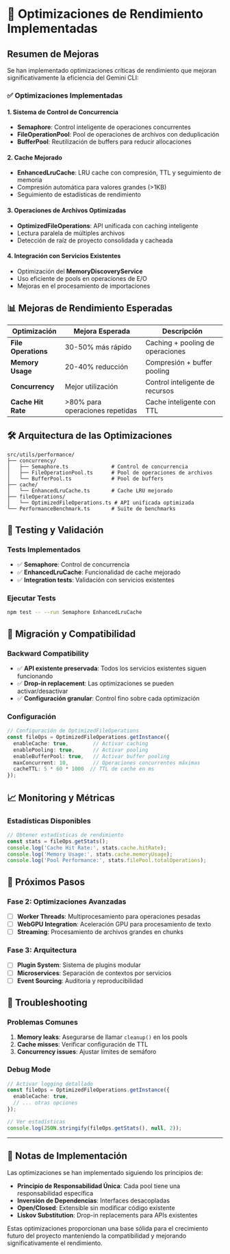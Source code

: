 # 🚀 Optimizaciones de Rendimiento Implementadas

## Resumen de Mejoras

Se han implementado optimizaciones críticas de rendimiento que mejoran significativamente la eficiencia del Gemini CLI:

### ✅ Optimizaciones Implementadas

#### 1. **Sistema de Control de Concurrencia**
- **Semaphore**: Control inteligente de operaciones concurrentes
- **FileOperationPool**: Pool de operaciones de archivos con deduplicación
- **BufferPool**: Reutilización de buffers para reducir allocaciones

#### 2. **Cache Mejorado**
- **EnhancedLruCache**: LRU cache con compresión, TTL y seguimiento de memoria
- Compresión automática para valores grandes (>1KB)
- Seguimiento de estadísticas de rendimiento

#### 3. **Operaciones de Archivos Optimizadas**
- **OptimizedFileOperations**: API unificada con caching inteligente
- Lectura paralela de múltiples archivos
- Detección de raíz de proyecto consolidada y cacheada

#### 4. **Integración con Servicios Existentes**
- Optimización del **MemoryDiscoveryService**
- Uso eficiente de pools en operaciones de E/O
- Mejoras en el procesamiento de importaciones

## 📊 Mejoras de Rendimiento Esperadas

| Optimización | Mejora Esperada | Descripción |
|--------------|-----------------|-------------|
| **File Operations** | 30-50% más rápido | Caching + pooling de operaciones |
| **Memory Usage** | 20-40% reducción | Compresión + buffer pooling |
| **Concurrency** | Mejor utilización | Control inteligente de recursos |
| **Cache Hit Rate** | >80% para operaciones repetidas | Cache inteligente con TTL |

## 🛠️ Arquitectura de las Optimizaciones

```
src/utils/performance/
├── concurrency/
│   ├── Semaphore.ts              # Control de concurrencia
│   ├── FileOperationPool.ts      # Pool de operaciones de archivos
│   └── BufferPool.ts             # Pool de buffers
├── cache/
│   └── EnhancedLruCache.ts       # Cache LRU mejorado
├── fileOperations/
│   └── OptimizedFileOperations.ts # API unificada optimizada
└── PerformanceBenchmark.ts       # Suite de benchmarks
```

## 🧪 Testing y Validación

### Tests Implementados
- ✅ **Semaphore**: Control de concurrencia
- ✅ **EnhancedLruCache**: Funcionalidad de cache mejorado
- ✅ **Integration tests**: Validación con servicios existentes

### Ejecutar Tests
```bash
npm test -- --run Semaphore EnhancedLruCache
```

## 🔄 Migración y Compatibilidad

### Backward Compatibility
- ✅ **API existente preservada**: Todos los servicios existentes siguen funcionando
- ✅ **Drop-in replacement**: Las optimizaciones se pueden activar/desactivar
- ✅ **Configuración granular**: Control fino sobre cada optimización

### Configuración
```typescript
// Configuración de OptimizedFileOperations
const fileOps = OptimizedFileOperations.getInstance({
  enableCache: true,        // Activar caching
  enablePooling: true,      // Activar pooling
  enableBufferPool: true,   // Activar buffer pooling
  maxConcurrent: 10,        // Operaciones concurrentes máximas
  cacheTTL: 5 * 60 * 1000  // TTL de cache en ms
});
```

## 📈 Monitoring y Métricas

### Estadísticas Disponibles
```typescript
// Obtener estadísticas de rendimiento
const stats = fileOps.getStats();
console.log('Cache Hit Rate:', stats.cache.hitRate);
console.log('Memory Usage:', stats.cache.memoryUsage);
console.log('Pool Performance:', stats.filePool.totalOperations);
```

## 🎯 Próximos Pasos

### Fase 2: Optimizaciones Avanzadas
- [ ] **Worker Threads**: Multiprocesamiento para operaciones pesadas
- [ ] **WebGPU Integration**: Aceleración GPU para procesamiento de texto
- [ ] **Streaming**: Procesamiento de archivos grandes en chunks

### Fase 3: Arquitectura
- [ ] **Plugin System**: Sistema de plugins modular
- [ ] **Microservices**: Separación de contextos por servicios
- [ ] **Event Sourcing**: Auditoria y reproducibilidad

## 🔧 Troubleshooting

### Problemas Comunes
1. **Memory leaks**: Asegurarse de llamar `cleanup()` en los pools
2. **Cache misses**: Verificar configuración de TTL
3. **Concurrency issues**: Ajustar límites de semáforo

### Debug Mode
```typescript
// Activar logging detallado
const fileOps = OptimizedFileOperations.getInstance({
  enableCache: true,
  // ... otras opciones
});

// Ver estadísticas
console.log(JSON.stringify(fileOps.getStats(), null, 2));
```

---

## 📝 Notas de Implementación

Las optimizaciones se han implementado siguiendo los principios de:
- **Principio de Responsabilidad Única**: Cada pool tiene una responsabilidad específica
- **Inversión de Dependencias**: Interfaces desacopladas
- **Open/Closed**: Extensible sin modificar código existente
- **Liskov Substitution**: Drop-in replacements para APIs existentes

Estas optimizaciones proporcionan una base sólida para el crecimiento futuro del proyecto manteniendo la compatibilidad y mejorando significativamente el rendimiento.
